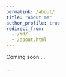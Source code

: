 ```yaml
---
permalink: /about/
title: "About me"
author_profile: true
redirect_from: 
  - /md/
  - /about.html
---
```


<p> Coming soon.... </p>
<p> ... </p>

